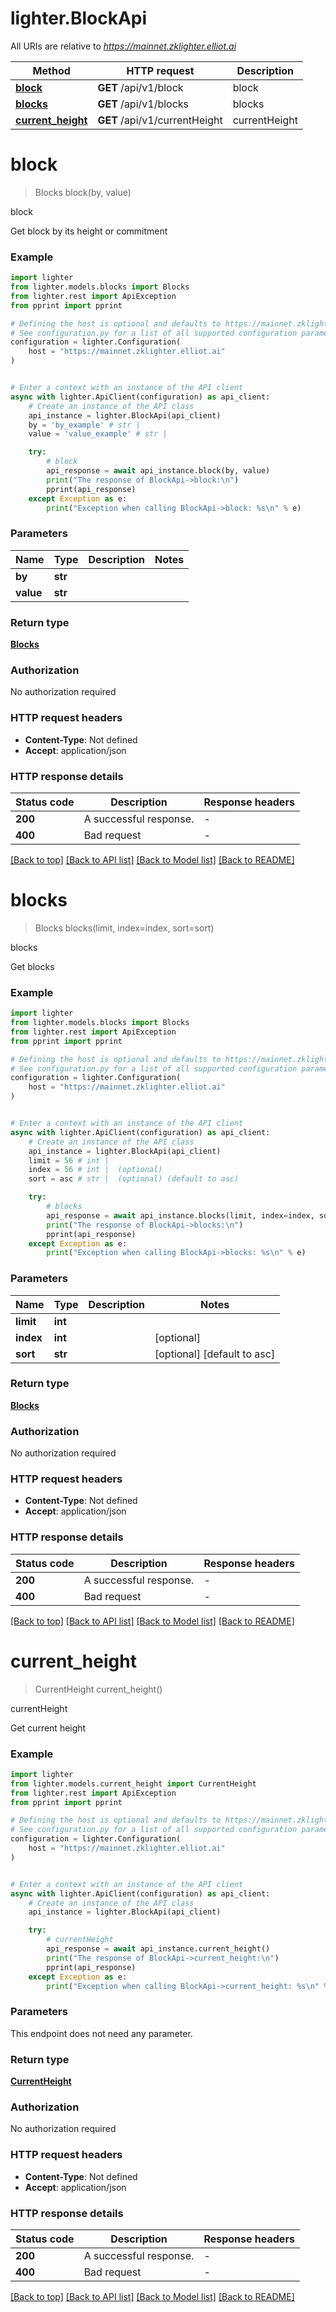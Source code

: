# lighter.BlockApi

All URIs are relative to *https://mainnet.zklighter.elliot.ai*

Method | HTTP request | Description
------------- | ------------- | -------------
[**block**](BlockApi.md#block) | **GET** /api/v1/block | block
[**blocks**](BlockApi.md#blocks) | **GET** /api/v1/blocks | blocks
[**current_height**](BlockApi.md#current_height) | **GET** /api/v1/currentHeight | currentHeight


# **block**
> Blocks block(by, value)

block

Get block by its height or commitment

### Example


```python
import lighter
from lighter.models.blocks import Blocks
from lighter.rest import ApiException
from pprint import pprint

# Defining the host is optional and defaults to https://mainnet.zklighter.elliot.ai
# See configuration.py for a list of all supported configuration parameters.
configuration = lighter.Configuration(
    host = "https://mainnet.zklighter.elliot.ai"
)


# Enter a context with an instance of the API client
async with lighter.ApiClient(configuration) as api_client:
    # Create an instance of the API class
    api_instance = lighter.BlockApi(api_client)
    by = 'by_example' # str | 
    value = 'value_example' # str | 

    try:
        # block
        api_response = await api_instance.block(by, value)
        print("The response of BlockApi->block:\n")
        pprint(api_response)
    except Exception as e:
        print("Exception when calling BlockApi->block: %s\n" % e)
```



### Parameters


Name | Type | Description  | Notes
------------- | ------------- | ------------- | -------------
 **by** | **str**|  | 
 **value** | **str**|  | 

### Return type

[**Blocks**](Blocks.md)

### Authorization

No authorization required

### HTTP request headers

 - **Content-Type**: Not defined
 - **Accept**: application/json

### HTTP response details

| Status code | Description | Response headers |
|-------------|-------------|------------------|
**200** | A successful response. |  -  |
**400** | Bad request |  -  |

[[Back to top]](#) [[Back to API list]](../README.md#documentation-for-api-endpoints) [[Back to Model list]](../README.md#documentation-for-models) [[Back to README]](../README.md)

# **blocks**
> Blocks blocks(limit, index=index, sort=sort)

blocks

Get blocks

### Example


```python
import lighter
from lighter.models.blocks import Blocks
from lighter.rest import ApiException
from pprint import pprint

# Defining the host is optional and defaults to https://mainnet.zklighter.elliot.ai
# See configuration.py for a list of all supported configuration parameters.
configuration = lighter.Configuration(
    host = "https://mainnet.zklighter.elliot.ai"
)


# Enter a context with an instance of the API client
async with lighter.ApiClient(configuration) as api_client:
    # Create an instance of the API class
    api_instance = lighter.BlockApi(api_client)
    limit = 56 # int | 
    index = 56 # int |  (optional)
    sort = asc # str |  (optional) (default to asc)

    try:
        # blocks
        api_response = await api_instance.blocks(limit, index=index, sort=sort)
        print("The response of BlockApi->blocks:\n")
        pprint(api_response)
    except Exception as e:
        print("Exception when calling BlockApi->blocks: %s\n" % e)
```



### Parameters


Name | Type | Description  | Notes
------------- | ------------- | ------------- | -------------
 **limit** | **int**|  | 
 **index** | **int**|  | [optional] 
 **sort** | **str**|  | [optional] [default to asc]

### Return type

[**Blocks**](Blocks.md)

### Authorization

No authorization required

### HTTP request headers

 - **Content-Type**: Not defined
 - **Accept**: application/json

### HTTP response details

| Status code | Description | Response headers |
|-------------|-------------|------------------|
**200** | A successful response. |  -  |
**400** | Bad request |  -  |

[[Back to top]](#) [[Back to API list]](../README.md#documentation-for-api-endpoints) [[Back to Model list]](../README.md#documentation-for-models) [[Back to README]](../README.md)

# **current_height**
> CurrentHeight current_height()

currentHeight

Get current height

### Example


```python
import lighter
from lighter.models.current_height import CurrentHeight
from lighter.rest import ApiException
from pprint import pprint

# Defining the host is optional and defaults to https://mainnet.zklighter.elliot.ai
# See configuration.py for a list of all supported configuration parameters.
configuration = lighter.Configuration(
    host = "https://mainnet.zklighter.elliot.ai"
)


# Enter a context with an instance of the API client
async with lighter.ApiClient(configuration) as api_client:
    # Create an instance of the API class
    api_instance = lighter.BlockApi(api_client)

    try:
        # currentHeight
        api_response = await api_instance.current_height()
        print("The response of BlockApi->current_height:\n")
        pprint(api_response)
    except Exception as e:
        print("Exception when calling BlockApi->current_height: %s\n" % e)
```



### Parameters

This endpoint does not need any parameter.

### Return type

[**CurrentHeight**](CurrentHeight.md)

### Authorization

No authorization required

### HTTP request headers

 - **Content-Type**: Not defined
 - **Accept**: application/json

### HTTP response details

| Status code | Description | Response headers |
|-------------|-------------|------------------|
**200** | A successful response. |  -  |
**400** | Bad request |  -  |

[[Back to top]](#) [[Back to API list]](../README.md#documentation-for-api-endpoints) [[Back to Model list]](../README.md#documentation-for-models) [[Back to README]](../README.md)

